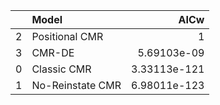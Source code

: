 |    | Model            |         AICw |
|---:|:-----------------|-------------:|
|  2 | Positional CMR   | 1            |
|  3 | CMR-DE           | 5.69103e-09  |
|  0 | Classic CMR      | 3.33113e-121 |
|  1 | No-Reinstate CMR | 6.98011e-123 |